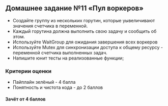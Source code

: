 ## Домашнее задание №11 «Пул воркеров»

- Создайте группу из нескольких горутин, которые уывеличивают значения счетчика в переменной.
- Каждый горутина должна выполнить свою задачу и сообщить об этом. 
- Используйте WaitGroup для ожидания завершения всех воркеров
- Используйте Mutex для синхронизации доступа к общему ресурсу - переменной счетчика выполненных задач.
- Напишите юнит тесты на реализованные функции;

### Критерии оценки
- Пайплайн зелёный - 4 балла
- Понятность и чистота кода - до 2 баллов

#### Зачёт от 4 баллов